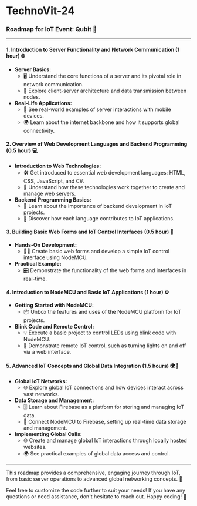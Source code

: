 # TechnoVit-24
### Roadmap for IoT Event: **Qubit** 🚀

---

#### **1. Introduction to Server Functionality and Network Communication (1 hour) 🌐**
   - **Server Basics:**
     - 🖥️ Understand the core functions of a server and its pivotal role in network communication.
     - 📡 Explore client-server architecture and data transmission between nodes.
   - **Real-Life Applications:**
     - 📱 See real-world examples of server interactions with mobile devices.
     - 🌍 Learn about the internet backbone and how it supports global connectivity.

#### **2. Overview of Web Development Languages and Backend Programming (0.5 hour) 💻**
   - **Introduction to Web Technologies:**
     - 🛠️ Get introduced to essential web development languages: HTML, CSS, JavaScript, and C#.
     - 🔗 Understand how these technologies work together to create and manage web servers.
   - **Backend Programming Basics:**
     - 🧠 Learn about the importance of backend development in IoT projects.
     - 📝 Discover how each language contributes to IoT applications.

#### **3. Building Basic Web Forms and IoT Control Interfaces (0.5 hour) 🔧**
   - **Hands-On Development:**
     - 👨‍💻 Create basic web forms and develop a simple IoT control interface using NodeMCU.
   - **Practical Example:**
     - 🎛️ Demonstrate the functionality of the web forms and interfaces in real-time.

#### **4. Introduction to NodeMCU and Basic IoT Applications (1 hour) ⚙️**
   - **Getting Started with NodeMCU:**
     - 📦 Unbox the features and uses of the NodeMCU platform for IoT projects.
   - **Blink Code and Remote Control:**
     - 💡 Execute a basic project to control LEDs using blink code with NodeMCU.
     - 🔌 Demonstrate remote IoT control, such as turning lights on and off via a web interface.

#### **5. Advanced IoT Concepts and Global Data Integration (1.5 hours) 🌍💾**
   - **Global IoT Networks:**
     - 🌐 Explore global IoT connections and how devices interact across vast networks.
   - **Data Storage and Management:**
     - 🗄️ Learn about Firebase as a platform for storing and managing IoT data.
     - 📲 Connect NodeMCU to Firebase, setting up real-time data storage and management.
   - **Implementing Global Calls:**
     - 🌐 Create and manage global IoT interactions through locally hosted websites.
     - 🌍 See practical examples of global data access and control.

---

This roadmap provides a comprehensive, engaging journey through IoT, from basic server operations to advanced global networking concepts. 🌟

Feel free to customize the code further to suit your needs! If you have any questions or need assistance, don't hesitate to reach out. Happy coding! 🎉